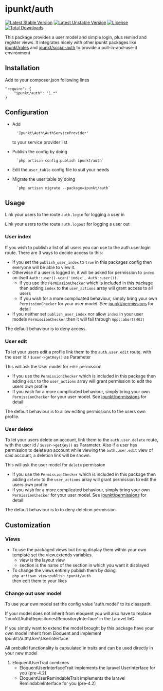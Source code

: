 # ipunkt/auth

[![Latest Stable Version](https://poser.pugx.org/ipunkt/auth/v/stable.svg)](https://packagist.org/packages/ipunkt/auth) [![Latest Unstable Version](https://poser.pugx.org/ipunkt/auth/v/unstable.svg)](https://packagist.org/packages/ipunkt/auth) [![License](https://poser.pugx.org/ipunkt/auth/license.svg)](https://packagist.org/packages/ipunkt/auth) [![Total Downloads](https://poser.pugx.org/ipunkt/auth/downloads.svg)](https://packagist.org/packages/ipunkt/auth)

This package provides a user model and simple login, plus remind and register views.
It integrates nicely with other ipunkt packages like [ipunkt/roles](https://github.com/ipunkt/roles) and [ipunkt/social-auth](https://github.com/ipunkt/social-auth) to provide a pull-in-and-use-it environment.

## Installation

Add to your composer.json following lines

	"require": {
		"ipunkt/auth": "1.*"
	}

## Configuration

- Add 

        'Ipunkt\Auth\AuthServiceProvider'
    
    to your service provider list.  
- Publish the config by doing

        `php artisan config:publish ipunkt/auth`
	
- Edit the `user_table` config file to suit your needs
- Migrate the user table by doing

        `php artisan migrate --package=ipunkt/auth`

## Usage

Link your users to the route `auth.login` for logging a user in

Link your users to the route `auth.logout` for logging a user out

### User index
If you wish to publish a list of all users you can use to the auth.user.login route.
There are 3 ways to decide access to this:

- If you set the `publish_user_index` to `true` in this packages config then everyone will be able to view it.
- Otherwise if a user is logged in, it will be asked for permission to `index` on itself `Auth::user()->can('index', Auth::user())`.
  - If you use the `PermissionChecker` which is included in this package then adding `index` to the `user_actions` array will grant access to all users
  - If you wish for a more complicated behaviour, simply bring your own `PermissionChecker` for your user model. See [ipunkt/permissions](https://github.com/ipunkt/permissions) for detail
- If you neither set `publish_user_index` nor allow `index` in your user models `PermissionChecker` then it will fail through `App::abort(403)`

The default behaviour is to deny access.

### User edit
To let your users edit a profile link them to the `auth.user.edit` route, with the user id / `$user->getKey()` as Parameter

This will ask the User model for `edit` permission

  - If you use the `PermissionChecker` which is included in this package then adding `edit` to the `user_actions` array will grant permission to edit the users _own_ profile
  - If you wish for a more complicated behaviour, simply bring your own `PermissionChecker` for your user model. See [ipunkt/permissions](https://github.com/ipunkt/permissions) for detail

The default behaviour is to allow editing permissions to the users own profile.

### User delete
To let your users delete an account, link them to the `auth.user.delete` route, with the user id / `$user->getKey()` as Parameter.
Also if a user has permission to delete an account while viewing the `auth.user.edit` view of said account, a deletion link will be shown.

This will ask the user model for `delete` permission

- If you use the `PermissionChecker` which is included in this package then adding `delete` to the `user_actions` array will grant permission to edit the users _own_ profile
- If you wish for a more complicated behaviour, simply bring your own `PermissionChecker` for your user model. See [ipunkt/permissions](https://github.com/ipunkt/permissions) for detail

The default behaviour is to to deny deletion permission

## Customization

### Views

- To use the packaged views but bring display them within your own template set the view.extends variables.
    - view is the layout view
    - section is the name of the section in which you want it displayed
- To change the views entirely publish them by doing  
    `php artisan view:publish ipunkt/auth`  
    then edit them to your likes

### Change out user model

To use your own model set the config value 'auth.model' to its classpath.

If your model does not inherit from eloquent you will also have to replace 'Ipunkt\Auth\Repositories\RepositoryInterface' in the Laravel IoC

If you simply want to extend the model brought by this package have your own model inherit from Eloquent and implement Ipunkt\Auth\User\UserInterface.

All prebuild functionality is capsulated in traits and can be used directly in your new model

1. EloquentUserTrait combines
    * EloquentUserInterfaceTrait implements the laravel UserInterface for you (pre-4.2)
    * EloquentUserRemindableTrait implements the laravel RemindableInterface for you (pre-4.2)
